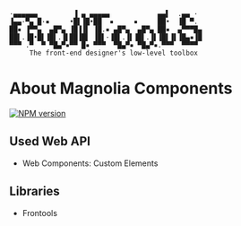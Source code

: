 ```
·▄▄▄▄▄▄         ▐ ▄ ▄▄▄▄▄            ▄▄▌  .▄▄ ·
▐▄▄·▀▄ █·▪     •█▌▐█•██  ▪     ▪     ██•  ▐█ ▀.
██▪ ▐▀▀▄  ▄█▀▄ ▐█▐▐▌ ▐█.▪ ▄█▀▄  ▄█▀▄ ██▪  ▄▀▀▀█▄
██▌.▐█•█▌▐█▌.▐▌██▐█▌ ▐█▌·▐█▌.▐▌▐█▌.▐▌▐█▌▐▌▐█▄▪▐█
▀▀▀ .▀  ▀ ▀█▄▀▪▀▀ █▪ ▀▀▀  ▀█▄▀▪ ▀█▄▀▪.▀▀▀  ▀▀▀▀
     The front-end designer's low-level toolbox
```

About Magnolia Components
=========================



[![NPM version](https://img.shields.io/npm/v/magnolia-components.svg)](https://www.npmjs.com/package/magnolia-components)


Used Web API
------------
-   Web Components: Custom Elements


Libraries
---------
-   Frontools